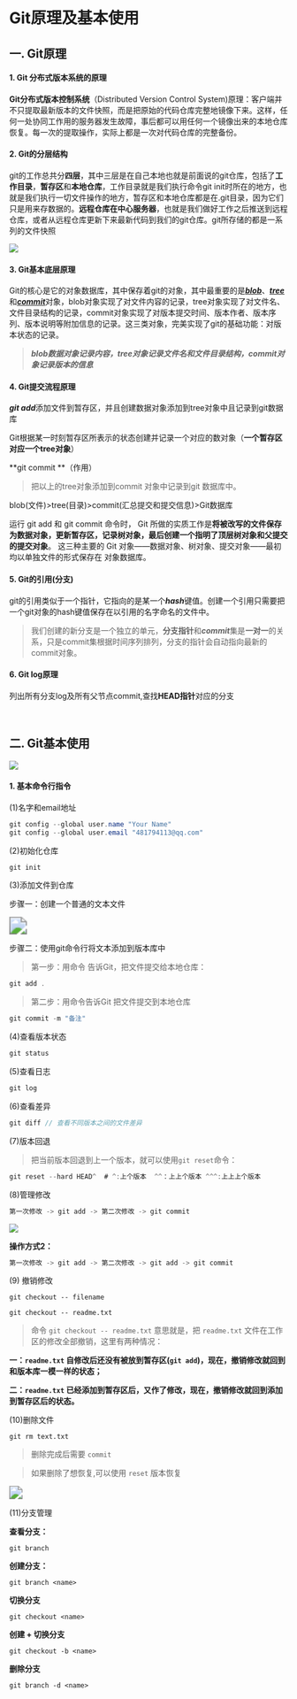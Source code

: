 # Git原理及基本使用   

## 一.  Git原理

#### 1. Git 分布式版本系统的原理

**Git分布式版本控制系统**（Distributed Version Control System)原理：客户端并不只提取最新版本的文件快照，而是把原始的代码仓库完整地镜像下来。这样，任何一处协同工作用的服务器发生故障，事后都可以用任何一个镜像出来的本地仓库恢复。每一次的提取操作，实际上都是一次对代码仓库的完整备份。  

#### 2. Git的分层结构

 git的工作总共分**四层**，其中三层是在自己本地也就是前面说的git仓库，包括了**工作目录**，**暂存区**和**本地仓库**，工作目录就是我们执行命令git init时所在的地方，也就是我们执行一切文件操作的地方，暂存区和本地仓库都是在.git目录，因为它们只是用来存数据的。**远程仓库在中心服务器**，也就是我们做好工作之后推送到远程仓库，或者从远程仓库更新下来最新代码到我们的git仓库。git所存储的都是一系列的文件快照

![](C:\Users\admin\Desktop\Git原理图片\图4.jpg)  

#### 3. Git基本底层原理

Git的核心是它的对象数据库，其中保存着git的对象，其中最重要的是<u>***blob***</u>、<u>***tree***</u>和<u>***commit***</u>对象，blob对象实现了对文件内容的记录，tree对象实现了对文件名、文件目录结构的记录，commit对象实现了对版本提交时间、版本作者、版本序列、版本说明等附加信息的记录。这三类对象，完美实现了git的基础功能：对版本状态的记录。

> ***blob数据对象记录内容，tree对象记录文件名和文件目录结构，commit对象记录版本的信息***              

#### 4. Git提交流程原理

***git add***添加文件到暂存区，并且创建数据对象添加到tree对象中且记录到git数据库      

Git根据某一时刻暂存区所表示的状态创建并记录一个对应的数对象（**一个暂存区对应一个tree对象**）       

**git commit **（作用）

> 把以上的tree对象添加到commit 对象中记录到git 数据库中。

 blob(文件)>tree(目录)>commit(汇总提交和提交信息)>Git数据库

运行 git add 和 git commit 命令时， Git 所做的实质工作是**将被改写的文件保存为数据对象，更新暂存区，记录树对象，最后创建一个指明了顶层树对象和父提交的提交对象**。 这三种主要的 Git 对象——数据对象、树对象、提交对象——最初均以单独文件的形式保存在 对象数据库。      

#### 5. Git的引用(分支)

git的引用类似于一个指针，它指向的是某一个***hash***键值。创建一个引用只需要把一个git对象的hash键值保存在以引用的名字命名的文件中。    

> 我们创建的新分支是一个独立的单元，**分支指针**和***commit***集是**一对一**的关系，只是commit集根据时间序列排列，分支的指针会自动指向最新的commit对象。     

#### 6. Git log原理        

列出所有分支log及所有父节点commit,查找**HEAD指针**对应的分支

​     

## 二. Git基本使用

![](C:\Users\admin\Desktop\Git原理图片\图5.png)

#### 1. 基本命令行指令

(1)名字和email地址

```java
git config --global user.name "Your Name"
git config --global user.email "481794113@qq.com"
```

(2)初始化仓库

```java
git init
```

(3)添加文件到仓库

步骤一：创建一个普通的文本文件

<img src="C:\Users\admin\Desktop\Git原理图片\.git.png" style="zoom:200%;" />

步骤二：使用git命令行将文本添加到版本库中

>第一步：用命令 告诉Git，把文件提交给本地仓库：

```java
git add .
```

> 第二步：用命令告诉Git 把文件提交到本地仓库

```java
git commit -m "备注"
```

(4)查看版本状态

```java
git status
```

(5)查看日志

```java
git log  
```

(6)查看差异

```java
git diff // 查看不同版本之间的文件差异
```

(7)版本回退

> 把当前版本回退到上一个版本，就可以使用`git reset`命令：

```java
git reset --hard HEAD^  # ^:上个版本  ^^：上上个版本 ^^^:上上上个版本
```

(8)管理修改

```java
第一次修改 -> git add -> 第二次修改 -> git commit
```

![](C:\Users\admin\Desktop\Git原理图片\图片.png)



**操作方式2：**

```java
第一次修改 -> git add -> 第二次修改 -> git add -> git commit
```

(9) 撤销修改

```
git checkout -- filename 

git checkout -- readme.txt
```

> 命令 `git checkout -- readme.txt` 意思就是，把 `readme.txt` 文件在工作区的修改全部撤销，这里有两种情况：

**一：`readme.txt` 自修改后还没有被放到暂存区(`git add`)，现在，撤销修改就回到和版本库一模一样的状态；**

**二：`readme.txt` 已经添加到暂存区后，又作了修改，现在，撤销修改就回到添加到暂存区后的状态。**

(10)删除文件

```
git rm text.txt
```

> 删除完成后需要 `commit`

> 如果删除了想恢复,可以使用 `reset` 版本恢复

<img src="C:\Users\admin\Desktop\Git原理图片\图片2.png" style="zoom:150%;" />

(11)分支管理

**查看分支：**

```
git branch
```

**创建分支：**

```
git branch <name>
```

**切换分支**

```
git checkout <name>
```

**创建 + 切换分支**

```
git checkout -b <name>
```

**删除分支**

```
git branch -d <name>
```









